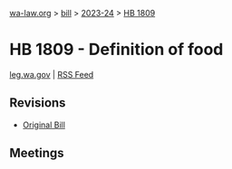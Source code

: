 [wa-law.org](/) > [bill](/bill/) > [2023-24](/bill/2023-24/) > [HB 1809](/bill/2023-24/hb/1809/)

# HB 1809 - Definition of food
[leg.wa.gov](https://app.leg.wa.gov/billsummary?BillNumber=1809&Year=2023&Initiative=false) | [RSS Feed](./rss.xml)

## Revisions
* [Original Bill](1/)

## Meetings